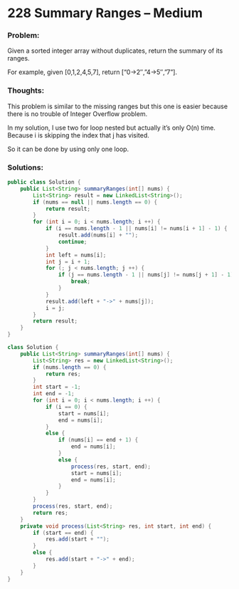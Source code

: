 # 228 Summary Ranges – Medium

### Problem:
Given a sorted integer array without duplicates, return the summary of its ranges.

For example, given [0,1,2,4,5,7], return [“0->2″,”4->5″,”7”].

### Thoughts:
This problem is similar to the missing ranges but this one is easier because there is no trouble of Integer Overflow problem.

In my solution, I use two for loop nested but actually it’s only O(n) time. Because i is skipping the index that j has visited.

So it can be done by using only one loop.

### Solutions:

```java
public class Solution {
    public List<String> summaryRanges(int[] nums) {
        List<String> result = new LinkedList<String>();
        if (nums == null || nums.length == 0) {
            return result;
        }
        for (int i = 0; i < nums.length; i ++) {
            if (i == nums.length - 1 || nums[i] != nums[i + 1] - 1) {
                result.add(nums[i] + "");
                continue;
            }
            int left = nums[i];
            int j = i + 1;
            for (; j < nums.length; j ++) {
                if (j == nums.length - 1 || nums[j] != nums[j + 1] - 1) {
                    break;
                }
            }
            result.add(left + "->" + nums[j]);
            i = j;
        }
        return result;
    }
}
```

```java
class Solution {
    public List<String> summaryRanges(int[] nums) {
        List<String> res = new LinkedList<String>();
        if (nums.length == 0) {
            return res;
        }
        int start = -1;
        int end = -1;
        for (int i = 0; i < nums.length; i ++) {
            if (i == 0) {
                start = nums[i];
                end = nums[i];
            }
            else {
                if (nums[i] == end + 1) {
                    end = nums[i];
                }
                else {
                    process(res, start, end);
                    start = nums[i];
                    end = nums[i];
                }
            }
        }
        process(res, start, end);
        return res;
    }
    private void process(List<String> res, int start, int end) {
        if (start == end) {
            res.add(start + "");
        }
        else {
            res.add(start + "->" + end);
        }
    }
}
```